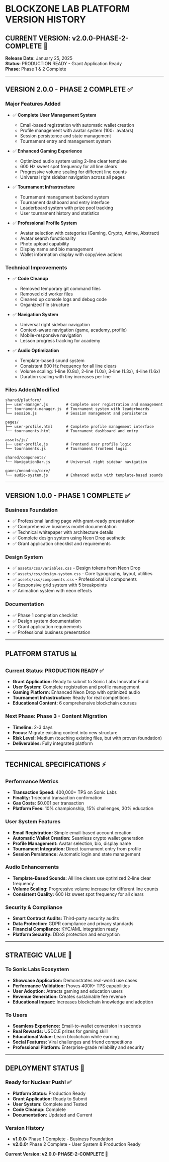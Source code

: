 # BLOCKZONE LAB PLATFORM VERSION HISTORY

## **CURRENT VERSION: v2.0.0-PHASE-2-COMPLETE** 🚀

**Release Date:** January 25, 2025  
**Status:** PRODUCTION READY - Grant Application Ready  
**Phase:** Phase 1 & 2 Complete

---

## **VERSION 2.0.0 - PHASE 2 COMPLETE** ✅

### **Major Features Added**
- ✅ **Complete User Management System**
  - Email-based registration with automatic wallet creation
  - Profile management with avatar system (100+ avatars)
  - Session persistence and state management
  - Tournament entry and management system

- ✅ **Enhanced Gaming Experience**
  - Optimized audio system using 2-line clear template
  - 600 Hz sweet spot frequency for all line clears
  - Progressive volume scaling for different line counts
  - Universal right sidebar navigation across all pages

- ✅ **Tournament Infrastructure**
  - Tournament management backend system
  - Tournament dashboard and entry interface
  - Leaderboard system with prize pool tracking
  - User tournament history and statistics

- ✅ **Professional Profile System**
  - Avatar selection with categories (Gaming, Crypto, Anime, Abstract)
  - Avatar search functionality
  - Photo upload capability
  - Display name and bio management
  - Wallet information display with copy/view actions

### **Technical Improvements**
- ✅ **Code Cleanup**
  - Removed temporary git command files
  - Removed old worker files
  - Cleaned up console logs and debug code
  - Organized file structure

- ✅ **Navigation System**
  - Universal right sidebar navigation
  - Context-aware navigation (game, academy, profile)
  - Mobile-responsive navigation
  - Lesson progress tracking for academy

- ✅ **Audio Optimization**
  - Template-based sound system
  - Consistent 600 Hz frequency for all line clears
  - Volume scaling: 1-line (0.8x), 2-line (1.0x), 3-line (1.3x), 4-line (1.6x)
  - Duration scaling with tiny increases per line

### **Files Added/Modified**
```
shared/platform/
├── user-manager.js        # Complete user registration and management
├── tournament-manager.js  # Tournament system with leaderboards
└── session.js             # Session management and persistence

pages/
├── user-profile.html      # Complete profile management interface
└── tournaments.html       # Tournament dashboard and entry

assets/js/
├── user-profile.js        # Frontend user profile logic
└── tournaments.js         # Tournament frontend logic

shared/components/
└── NavigationBar.js       # Universal right sidebar navigation

games/neondrop/core/
└── audio-system.js        # Enhanced audio with template-based sounds
```

---

## **VERSION 1.0.0 - PHASE 1 COMPLETE** ✅

### **Business Foundation**
- ✅ Professional landing page with grant-ready presentation
- ✅ Comprehensive business model documentation
- ✅ Technical whitepaper with architecture details
- ✅ Complete design system using Neon Drop aesthetic
- ✅ Grant application checklist and requirements

### **Design System**
- ✅ `assets/css/variables.css` - Design tokens from Neon Drop
- ✅ `assets/css/design-system.css` - Core typography, layout, utilities
- ✅ `assets/css/components.css` - Professional UI components
- ✅ Responsive grid system with 5 breakpoints
- ✅ Animation system with neon effects

### **Documentation**
- ✅ Phase 1 completion checklist
- ✅ Design system documentation
- ✅ Grant application requirements
- ✅ Professional business presentation

---

## **PLATFORM STATUS** 📊

### **Current Status: PRODUCTION READY** ✅
- **Grant Application:** Ready to submit to Sonic Labs Innovator Fund
- **User System:** Complete registration and profile management
- **Gaming Platform:** Enhanced Neon Drop with optimized audio
- **Tournament Infrastructure:** Ready for real competitions
- **Educational Content:** 6 comprehensive blockchain courses

### **Next Phase: Phase 3 - Content Migration**
- **Timeline:** 2-3 days
- **Focus:** Migrate existing content into new structure
- **Risk Level:** Medium (touching existing files, but with proven foundation)
- **Deliverables:** Fully integrated platform

---

## **TECHNICAL SPECIFICATIONS** ⚡

### **Performance Metrics**
- **Transaction Speed:** 400,000+ TPS on Sonic Labs
- **Finality:** 1-second transaction confirmation
- **Gas Costs:** $0.001 per transaction
- **Platform Fees:** 10% championship, 15% challenges, 30% education

### **User System Features**
- **Email Registration:** Simple email-based account creation
- **Automatic Wallet Creation:** Seamless crypto wallet generation
- **Profile Management:** Avatar selection, bio, display name
- **Tournament Integration:** Direct tournament entry from profile
- **Session Persistence:** Automatic login and state management

### **Audio Enhancements**
- **Template-Based Sounds:** All line clears use optimized 2-line clear frequency
- **Volume Scaling:** Progressive volume increase for different line counts
- **Consistent Quality:** 600 Hz sweet spot frequency for all clears

### **Security & Compliance**
- **Smart Contract Audits:** Third-party security audits
- **Data Protection:** GDPR compliance and privacy standards
- **Financial Compliance:** KYC/AML integration ready
- **Platform Security:** DDoS protection and encryption

---

## **STRATEGIC VALUE** 🎯

### **To Sonic Labs Ecosystem**
- **Showcase Application:** Demonstrates real-world use cases
- **Performance Validation:** Proves 400K+ TPS capabilities
- **User Adoption:** Attracts gaming and education users
- **Revenue Generation:** Creates sustainable fee revenue
- **Educational Impact:** Increases blockchain knowledge and adoption

### **To Users**
- **Seamless Experience:** Email-to-wallet conversion in seconds
- **Real Rewards:** USDC.E prizes for gaming skill
- **Educational Value:** Learn blockchain while earning
- **Social Features:** Viral challenges and friend competitions
- **Professional Platform:** Enterprise-grade reliability and security

---

## **DEPLOYMENT STATUS** 🚀

### **Ready for Nuclear Push!** ✅
- **Platform Status:** Production Ready
- **Grant Application:** Ready to Submit
- **User System:** Complete and Tested
- **Code Cleanup:** Complete
- **Documentation:** Updated and Current

### **Version History**
- **v1.0.0:** Phase 1 Complete - Business Foundation
- **v2.0.0:** Phase 2 Complete - User System & Production Ready

**Current Version: v2.0.0-PHASE-2-COMPLETE** 🚀 
